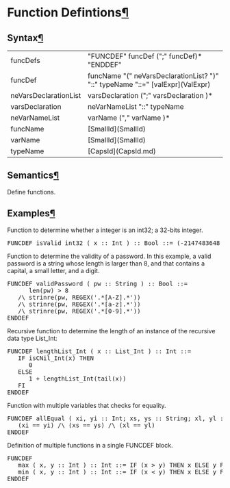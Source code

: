<a name="Function-Defintions"></a>

# Function Defintions[¶](#Function-Defintions)

<a name="Syntax"></a>

## Syntax[¶](#Syntax)

<table>

<tbody>

<tr>

<td>funcDefs  
</td>

<td>"FUNCDEF" funcDef (";" funcDef)* "ENDDEF"  
</td>

</tr>

<tr>

<td>funcDef  
</td>

<td>funcName "(" neVarsDeclarationList? ")" "::" typeName "::=" [valExpr](ValExpr)  
</td>

</tr>

<tr>

<td>neVarsDeclarationList  
</td>

<td>varsDeclaration (";" varsDeclaration )*  
</td>

</tr>

<tr>

<td>varsDeclaration  
</td>

<td>neVarNameList "::" typeName  
</td>

</tr>

<tr>

<td>neVarNameList  
</td>

<td>varName ("," varName )*  
</td>

</tr>

<tr>

<td>funcName  
</td>

<td>[SmallId](SmallId)  
</td>

</tr>

<tr>

<td>varName  
</td>

<td>[SmallId](SmallId)  
</td>

</tr>

<tr>

<td>typeName  
</td>

<td>[CapsId](CapsId.md)  
</td>

</tr>

</tbody>

</table>

<a name="Semantics"></a>

## Semantics[¶](#Semantics)

Define functions.

<a name="Examples"></a>

## Examples[¶](#Examples)

Function to determine whether a integer is an int32; a 32-bits integer.  

<pre>FUNCDEF isValid_int32 ( x :: Int ) :: Bool ::= (-2147483648 <= x) /\ (x <= 2147483647) ENDDEF
</pre>

Function to determine the validity of a password. In this example, a valid password is a string whose length is larger than 8, and that contains a capital, a small letter, and a digit.  

<pre>FUNCDEF validPassword ( pw :: String ) :: Bool ::=
      len(pw) > 8
   /\ strinre(pw, REGEX('.*[A-Z].*'))
   /\ strinre(pw, REGEX('.*[a-z].*'))
   /\ strinre(pw, REGEX('.*[0-9].*'))
ENDDEF
</pre>

Recursive function to determine the length of an instance of the recursive data type List_Int:  

<pre>FUNCDEF lengthList_Int ( x :: List_Int ) :: Int ::=
   IF isCNil_Int(x) THEN
      0
   ELSE
      1 + lengthList_Int(tail(x))
   FI
ENDDEF
</pre>

Function with multiple variables that checks for equality.  

<pre>FUNCDEF allEqual ( xi, yi :: Int; xs, ys :: String; xl, yl :: List_Int ) :: Bool ::=
   (xi == yi) /\ (xs == ys) /\ (xl == yl)
ENDDEF
</pre>

Definition of multiple functions in a single FUNCDEF block.  

<pre>FUNCDEF 
   max ( x, y :: Int ) :: Int ::= IF (x > y) THEN x ELSE y FI ;
   min ( x, y :: Int ) :: Int ::= IF (x < y) THEN x ELSE y FI
ENDDEF
</pre>
